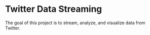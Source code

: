 # Twitter Data Streaming

The goal of this project is to stream, analyze, and visualize data from Twitter.